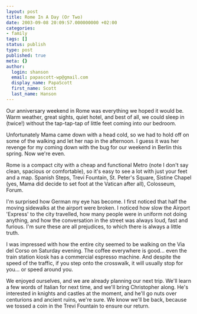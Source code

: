 ```yaml
---
layout: post
title: Rome In A Day (Or Two)
date: 2003-09-08 20:09:57.000000000 +02:00
categories:
- family
tags: []
status: publish
type: post
published: true
meta: {}
author:
  login: shanson
  email: papascott-wp@gmail.com
  display_name: PapaScott
  first_name: Scott
  last_name: Hanson
---
```

<p>Our anniversary weekend in Rome was everything we hoped it would be. Warm weather, great sights, quiet hotel, and best of all, we could sleep in (twice!) without the tap-tap-tap of little feet coming into our bedroom.</p>
<p>Unfortunately Mama came down with a head cold, so we had to hold off on some of the walking and let her nap in the afternoon. I guess it was her revenge for my coming down with the bug for our weekend in Berlin this spring. Now we're even.</p>
<p>Rome is a compact city with a cheap and functional Metro (note I don't say clean, spacious or comfortable), so it's easy to see a lot with just your feet and a map. Spanish Steps, Trevi Fountain, St. Peter's Square, Sistine Chapel (yes, Mama did decide to set foot at the Vatican after all), Colosseum, Forum.  </p>
<p>I'm surprised how German my eye has become. I first noticed that half the moving sidewalks at the airport were broken. I noticed how slow the Airport 'Express' to the city travelled, how many people were in uniform not doing anything, and how the conversation in the street was always loud, fast and furious. I'm sure these are all prejudices, to which there is always a little truth. </p>
<p>I was impressed with how the entire city seemed to be walking on the Via del Corso on Saturday evening. The coffee everywhere is good... even the train station kiosk has a commercial espresso machine. And despite the speed of the traffic, if you step onto the crosswalk, it will usually stop for you... or speed around you.</p>
<p>We enjoyed ourselves, and we are already planning our next trip. We'll learn a few words of Italian for next time, and we'll bring Christopher along. He's interested in knights and castles at the moment, and he'll go nuts over centurions and ancient ruins, we're sure. We know we'll be back, because we tossed a coin in the Trevi Fountain to ensure our return.</p>
